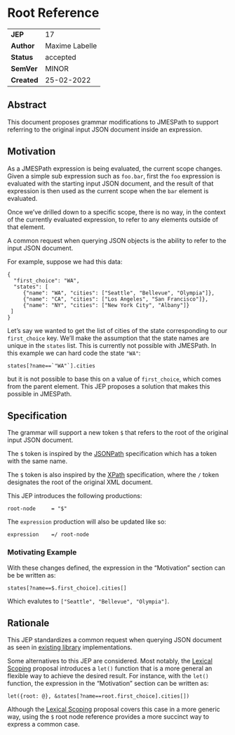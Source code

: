 # Root Reference

|||
|---|---
| **JEP**    | 17
| **Author** | Maxime Labelle
| **Status** | accepted
| **SemVer** | MINOR
| **Created**| 25-02-2022

## Abstract

This document proposes grammar modifications to JMESPath 
to support referring to the original input JSON document
inside an expression.

## Motivation

As a JMESPath expression is being evaluated, the current scope changes.
Given a simple sub expression such as `foo.bar`, first the `foo`
expression is evaluated with the starting input JSON document, and the
result of that expression is then used as the current scope when the
`bar` element is evaluated.

Once we’ve drilled down to a specific scope, there is no way, in the
context of the currently evaluated expression, to refer to any
elements outside of that element.

A common request when querying JSON objects is the ability to refer to
the input JSON document.

For example, suppose we had this data:

```
{
  "first_choice": "WA",
  "states": [
     {"name": "WA", "cities": ["Seattle", "Bellevue", "Olympia"]},
     {"name": "CA", "cities": ["Los Angeles", "San Francisco"]},
     {"name": "NY", "cities": ["New York City", "Albany"]}
 ]
}
```

Let’s say we wanted to get the list of cities of the state corresponding
to our `first_choice` key.  We’ll make the assumption that the state
names are unique in the `states` list. This is currently not possible
with JMESPath.  In this example we can hard code the state `"WA"`:

```
states[?name==`"WA"`].cities
```

but it is not possible to base this on a value of `first_choice`, which comes from the parent element.
This JEP proposes a solution that makes this possible in JMESPath.

## Specification

The grammar will support a new token `$` that refers to the root of the original input JSON document.

The `$` token is inspired by the [JSONPath](https://goessner.net/articles/JsonPath/) specification which has a token with the same name.

The `$` token is also inspired by the [XPath](https://www.w3.org/TR/1999/REC-xpath-19991116) specification, where the `/` token designates the root of the original XML document.

This JEP introduces the following productions:

```
root-node     = "$"
```

The `expression` production will also be updated like so:

```
expression    =/ root-node
```

### Motivating Example

With these changes defined, the expression in the “Motivation” section can be be written as:

```
states[?name==$.first_choice].cities[]
```

Which evalutes to `["Seattle", "Bellevue", "Olympia"]`.

## Rationale

This JEP standardizes a common request when querying JSON document as seen in [existing library](https://github.com/nanoporetech/jmespath-ts) implementations.

Some alternatives to this JEP are considered. Most notably, the [Lexical Scoping](./jep-011-let-function.md) proposal introduces a `let()` function that is a more general an flexible way to achieve the desired result. For instance, with the `let()` function, the expression in the “Motivation” section can be written as:

```
let({root: @}, &states[?name==root.first_choice].cities[])
```

Although the [Lexical Scoping](./jep-011-let-function.md) proposal covers this case in a more generic way,
using the `$` root node reference provides a more succinct way to express a common case.
